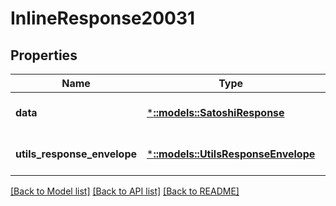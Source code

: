 # InlineResponse20031

## Properties
Name | Type | Description | Notes
------------ | ------------- | ------------- | -------------
**data** | [***::models::SatoshiResponse**](SatoshiResponse.md) |  | [optional] [default to null]
**utils_response_envelope** | [***::models::UtilsResponseEnvelope**](utils.ResponseEnvelope.md) |  | [optional] [default to null]

[[Back to Model list]](../README.md#documentation-for-models) [[Back to API list]](../README.md#documentation-for-api-endpoints) [[Back to README]](../README.md)


